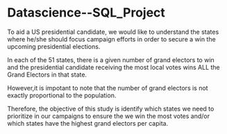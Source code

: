 # Datascience--SQL_Project
To aid a US presidential candidate, we would like to understand the states where he/she should focus campaign efforts in order to secure a win the upcoming presidential elections.

In each of the 51 states, there is a given number of grand electors to win and the presidential candidate receiving the most local votes wins ALL the Grand Electors in that state.

However,it is impotant to note that the number of grand electors is not exactly proportional to the population.

Therefore, the objective of this study is identify which states we need to prioritize in our campaigns to ensure the we win the most votes and/or which states have the highest grand electors per capita.
